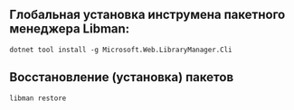 ## Глобальная установка инструмена пакетного менеджера Libman:
```
dotnet tool install -g Microsoft.Web.LibraryManager.Cli
```

## Восстановление (установка) пакетов
```
libman restore
```
